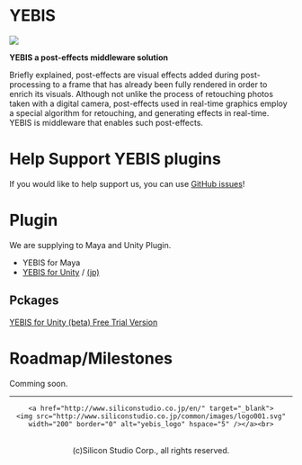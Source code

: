 # YEBIS

[![](http://www.siliconstudio.co.jp/en/products-service/yebis/images/index_il001b.png)](http://www.siliconstudio.co.jp/middleware/yebis/en/)


**YEBIS a post-effects middleware solution**

Briefly explained, post-effects are visual effects added during post-processing to a frame that has already been fully rendered in order to enrich its visuals. Although not unlike the process of retouching photos taken with a digital camera, post-effects used in real-time graphics employ a special algorithm for retouching, and generating effects in real-time.
YEBIS is middleware that enables such post-effects.

# Help Support YEBIS plugins

If you would like to help support us, you can use [GitHub issues](https://github.com/SiliconStudio/YEBIS-plugins/issues)!

# Plugin

We are supplying to Maya and Unity Plugin.

- YEBIS for Maya
- [YEBIS for Unity](Yebis4Unity.md "YEBIS for Unity") / [(jp)](Yebis4Unity.ja.md "日本語版")

## Pckages

[YEBIS for Unity (beta) Free Trial Version](https://siliconstudio.github.io/YebisForUnityBeta/)

# Roadmap/Milestones

Comming soon.

-----

<div align="center">

    <a href="http://www.siliconstudio.co.jp/en/" target="_blank">
    <img src="http://www.siliconstudio.co.jp/common/images/logo001.svg" width="200" border="0" alt="yebis_logo" hspace="5" /></a><br>

<br>
(c)Silicon Studio Corp., all rights reserved.
</div>

